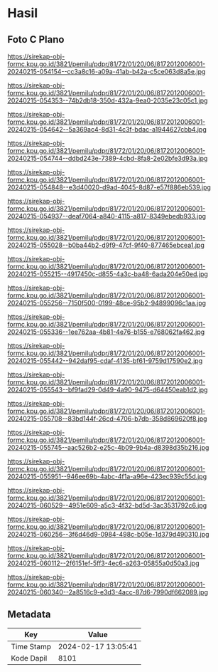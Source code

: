 # Hasil

## Foto C Plano

https://sirekap-obj-formc.kpu.go.id/3821/pemilu/pdpr/81/72/01/20/06/8172012006001-20240215-054154--cc3a8c16-a09a-41ab-b42a-c5ce063d8a5e.jpg

https://sirekap-obj-formc.kpu.go.id/3821/pemilu/pdpr/81/72/01/20/06/8172012006001-20240215-054353--74b2db18-350d-432a-9ea0-2035e23c05c1.jpg

https://sirekap-obj-formc.kpu.go.id/3821/pemilu/pdpr/81/72/01/20/06/8172012006001-20240215-054642--5a369ac4-8d31-4c3f-bdac-a1944627cbb4.jpg

https://sirekap-obj-formc.kpu.go.id/3821/pemilu/pdpr/81/72/01/20/06/8172012006001-20240215-054744--ddbd243e-7389-4cbd-8fa8-2e02bfe3d93a.jpg

https://sirekap-obj-formc.kpu.go.id/3821/pemilu/pdpr/81/72/01/20/06/8172012006001-20240215-054848--e3d40020-d9ad-4045-8d87-e57f886eb539.jpg

https://sirekap-obj-formc.kpu.go.id/3821/pemilu/pdpr/81/72/01/20/06/8172012006001-20240215-054937--deaf7064-a840-4115-a817-8349ebedb933.jpg

https://sirekap-obj-formc.kpu.go.id/3821/pemilu/pdpr/81/72/01/20/06/8172012006001-20240215-055028--b0ba44b2-d9f9-47cf-9f40-877465ebcea1.jpg

https://sirekap-obj-formc.kpu.go.id/3821/pemilu/pdpr/81/72/01/20/06/8172012006001-20240215-055215--4917450c-d855-4a3c-ba48-6ada204e50ed.jpg

https://sirekap-obj-formc.kpu.go.id/3821/pemilu/pdpr/81/72/01/20/06/8172012006001-20240215-055256--7150f500-0199-48ce-95b2-94899096c1aa.jpg

https://sirekap-obj-formc.kpu.go.id/3821/pemilu/pdpr/81/72/01/20/06/8172012006001-20240215-055336--1ee762aa-4b81-4e76-b155-e768062fa462.jpg

https://sirekap-obj-formc.kpu.go.id/3821/pemilu/pdpr/81/72/01/20/06/8172012006001-20240215-055442--942daf95-cdaf-4135-bf61-9759d17590e2.jpg

https://sirekap-obj-formc.kpu.go.id/3821/pemilu/pdpr/81/72/01/20/06/8172012006001-20240215-055543--bf9fad29-0d49-4a90-9475-d64450eab1d2.jpg

https://sirekap-obj-formc.kpu.go.id/3821/pemilu/pdpr/81/72/01/20/06/8172012006001-20240215-055708--83bd144f-26cd-4706-b7db-358d869620f8.jpg

https://sirekap-obj-formc.kpu.go.id/3821/pemilu/pdpr/81/72/01/20/06/8172012006001-20240215-055745--aac526b2-e25c-4b09-9b4a-d8398d35b216.jpg

https://sirekap-obj-formc.kpu.go.id/3821/pemilu/pdpr/81/72/01/20/06/8172012006001-20240215-055951--946ee69b-4abc-4f1a-a96e-423ec939c55d.jpg

https://sirekap-obj-formc.kpu.go.id/3821/pemilu/pdpr/81/72/01/20/06/8172012006001-20240215-060529--4951e609-a5c3-4f32-bd5d-3ac3531792c6.jpg

https://sirekap-obj-formc.kpu.go.id/3821/pemilu/pdpr/81/72/01/20/06/8172012006001-20240215-060256--3f6d46d9-0984-498c-b05e-1d379d490310.jpg

https://sirekap-obj-formc.kpu.go.id/3821/pemilu/pdpr/81/72/01/20/06/8172012006001-20240215-060112--2f6151ef-5ff3-4ec6-a263-05855a0d50a3.jpg

https://sirekap-obj-formc.kpu.go.id/3821/pemilu/pdpr/81/72/01/20/06/8172012006001-20240215-060340--2a8516c9-e3d3-4acc-87d6-7990df662089.jpg


## Metadata

| Key        | Value               |
| ---------- | ------------------- |
| Time Stamp | 2024-02-17 13:05:41 |
| Kode Dapil | 8101                |



